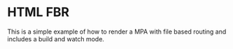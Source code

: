 # HTML FBR

This is a simple example of how to render a MPA with file based routing and includes a build and watch mode.
